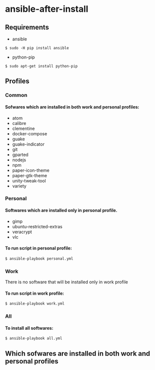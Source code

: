 # ansible-after-install

## Requirements

- ansible
```
$ sudo -H pip install ansible
```
- python-pip
```
$ sudo apt-get install python-pip
```

## Profiles

### Common
#### Sofwares which are installed in both work and personal profiles:
- atom
- calibre
- clementine
- docker-compose
- guake
- guake-indicator
- git
- gparted
- nodejs
- npm
- paper-icon-theme
- paper-gtk-theme
- unity-tweak-tool
- variety

### Personal
#### Softwares which are installed only in personal profile.

- gimp
- ubuntu-restricted-extras
- veracrypt
- vlc

#### To run script in personal profile:
```bash
$ ansible-playbook personal.yml
```

### Work
There is no software that will be installed only in work profile

#### To run script in work profile:
```bash
$ ansible-playbook work.yml
```

### All

#### To install all softwares:
```bash
$ ansible-playbook all.yml
```

## Which sofwares are installed in both work and personal profiles
